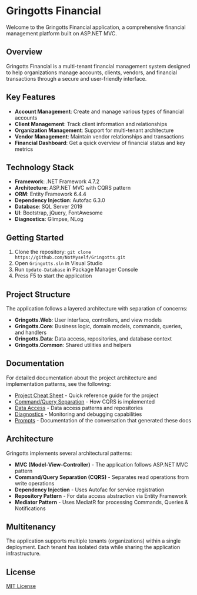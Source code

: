 # Gringotts Financial

Welcome to the Gringotts Financial application, a comprehensive financial management platform built on ASP.NET MVC.

## Overview

Gringotts Financial is a multi-tenant financial management system designed to help organizations manage accounts, clients, vendors, and financial transactions through a secure and user-friendly interface.

## Key Features

- **Account Management**: Create and manage various types of financial accounts
- **Client Management**: Track client information and relationships
- **Organization Management**: Support for multi-tenant architecture
- **Vendor Management**: Maintain vendor relationships and transactions
- **Financial Dashboard**: Get a quick overview of financial status and key metrics

## Technology Stack

- **Framework**: .NET Framework 4.7.2
- **Architecture**: ASP.NET MVC with CQRS pattern
- **ORM**: Entity Framework 6.4.4
- **Dependency Injection**: Autofac 6.3.0
- **Database**: SQL Server 2019
- **UI**: Bootstrap, jQuery, FontAwesome
- **Diagnostics**: Glimpse, NLog

## Getting Started

1. Clone the repository: `git clone https://github.com/NotMyself/Gringotts.git`
2. Open `Gringotts.sln` in Visual Studio
3. Run `Update-Database` in Package Manager Console
4. Press F5 to start the application

## Project Structure

The application follows a layered architecture with separation of concerns:

- **Gringotts.Web**: User interface, controllers, and view models
- **Gringotts.Core**: Business logic, domain models, commands, queries, and handlers
- **Gringotts.Data**: Data access, repositories, and database context
- **Gringotts.Common**: Shared utilities and helpers

## Documentation

For detailed documentation about the project architecture and implementation patterns, see the following:

- [Project Cheat Sheet](CHEAT_SHEET.md) - Quick reference guide for the project
- [Command/Query Separation](docs/commandqueryseperation.md) - How CQRS is implemented
- [Data Access](docs/dataaccess.md) - Data access patterns and repositories
- [Diagnostics](docs/diagnostics.md) - Monitoring and debugging capabilities
- [Prompts](prompts.md) - Documentation of the conversation that generated these docs

## Architecture

Gringotts implements several architectural patterns:

- **MVC (Model-View-Controller)** - The application follows ASP.NET MVC pattern
- **Command/Query Separation (CQRS)** - Separates read operations from write operations
- **Dependency Injection** - Uses Autofac for service registration
- **Repository Pattern** - For data access abstraction via Entity Framework
- **Mediator Pattern** - Uses MediatR for processing Commands, Queries & Notifications

## Multitenancy

The application supports multiple tenants (organizations) within a single deployment. Each tenant has isolated data while sharing the application infrastructure.

## License

[MIT License](LICENSE)
